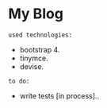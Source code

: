 # My Blog

`used technologies:`

* bootstrap 4.
* tinymce.
* devise.

`to do:`

* write tests [in process]..
